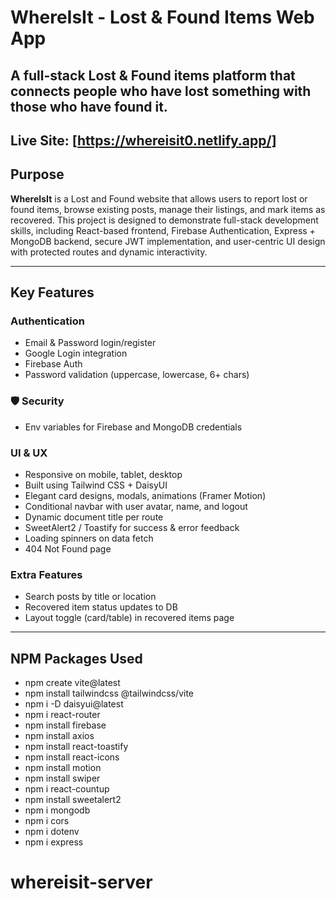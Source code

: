 #  WhereIsIt - Lost & Found Items Web App
 
## A full-stack Lost & Found items platform that connects people who have lost something with those who have found it.

 **Live Site:** [https://whereisit0.netlify.app/] 
---

##  Purpose

**WhereIsIt** is a Lost and Found website that allows users to report lost or found items, browse existing posts, manage their listings, and mark items as recovered. This project is designed to demonstrate full-stack development skills, including React-based frontend, Firebase Authentication, Express + MongoDB backend, secure JWT implementation, and user-centric UI design with protected routes and dynamic interactivity.

---

##  Key Features

###  Authentication
- Email & Password login/register
- Google Login integration
- Firebase Auth
- Password validation (uppercase, lowercase, 6+ chars)



### 🛡 Security
- Env variables for Firebase and MongoDB credentials

###  UI & UX
- Responsive on mobile, tablet, desktop
- Built using Tailwind CSS + DaisyUI
- Elegant card designs, modals, animations (Framer Motion)
- Conditional navbar with user avatar, name, and logout
- Dynamic document title per route
- SweetAlert2 / Toastify for success & error feedback
- Loading spinners on data fetch
- 404 Not Found page

###  Extra Features
- Search posts by title or location
- Recovered item status updates to DB
- Layout toggle (card/table) in recovered items page

---

##  NPM Packages Used

- npm create vite@latest
- npm install tailwindcss @tailwindcss/vite
- npm i -D daisyui@latest
- npm i react-router
- npm install firebase
- npm install axios
- npm install react-toastify
- npm install react-icons
- npm install motion
- npm install swiper
- npm i react-countup
- npm install sweetalert2
- npm i mongodb
- npm i cors
- npm i dotenv
- npm i express






# whereisit-server
